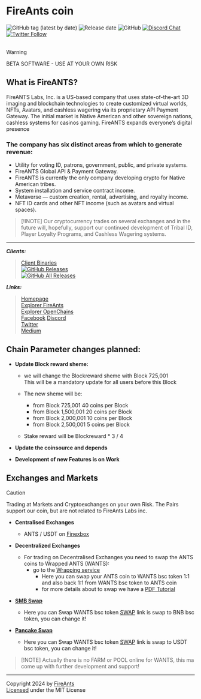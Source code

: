 # FireAnts coin


![GitHub tag (latest by date)](https://img.shields.io/github/v/tag/hgr3dsm/Fireants-Source?label=latest%20version)
![Release date](https://img.shields.io/github/release-date/hgr3dsm/Fireants-Source) 
![GitHub](https://img.shields.io/github/license/hgr3dsm/Fireants-Source) 
[![Discord Chat](https://img.shields.io/discord/561164955924037637.svg?logo=discord)](https://discord.gg/6Tjbah4Z8t) 
[![Twitter Follow](https://img.shields.io/twitter/follow/FireantsT?style=flat)](https://twitter.com/FireantsT)
</br></br>

> [!WARNING]
> BETA SOFTWARE - USE AT YOUR OWN RISK


## What is FireANTS?

FireANTS Labs, Inc. is a US-based company that uses state-of-the-art 3D imaging and blockchain technologies to create customized virtual worlds, NFTs, Avatars, and cashless wagering via its proprietary API Payment Gateway. The initial market is Native American and other sovereign nations, cashless systems for casinos gaming. FireANTS expands everyone’s digital presence

### The company has six distinct areas from which to generate revenue:

 -   Utility for voting ID, patrons, government, public, and private systems.
 -   FireANTS Global API & Payment Gateway.
 -   FireANTS is currently the only company developing crypto for Native American tribes.
 -   System installation and service contract income.
 -   Metaverse — custom creation, rental, advertising, and royalty income.
 -   NFT ID cards and other NFT income (such as avatars and virtual spaces).

> [!INOTE]
>  Our cryptocurrency trades on several exchanges and in the future will, hopefully, support our continued development of Tribal ID, Player Loyalty Programs, and Cashless Wagering systems.
---

***Clients:***
> [Client Binaries](https://github.com/hgr3dsm/Fireants-Source/releases/latest)<br>
> [![GitHub Releases](https://img.shields.io/github/downloads/hgr3dsm/Fireants-Source/latest/total)](https://github.com/hgr3dsm/Fireants-Source/releases/latest)<br>
> [![GitHub All Releases](https://img.shields.io/github/downloads/hgr3dsm/Fireants-Source/total?label=downloads%40all%20releases)](https://github.com/hgr3dsm/Fireants-Source/releases)<br>

***Links:***
> [Homepage](https://fireants.online)<br>
> [Explorer FireAnts](http://explorer.fireants.online/)<br>
> [Explorer OpenChains](https://openchains.info/coin/fireants/blocks)</br>
> [Facebook](https://www.facebook.com/FireAntsCoin)
> [Discord](https://discord.com/invite/fireants-labs)<br>
> [Twitter](https://twitter.com/FireAntsCoin)<br>
> [Medium](https://info-14792.medium.com/)

## Chain Parameter changes planned:

- **Update Block reward sheme:**

  - we will change the Blockreward sheme with Block 725,001 </br>
  This will be a mandatory update for all users before this Block

  - The new sheme will be:
    - from Block   725,001 40 coins per Block
    - from Block 1,500,001 20 coins per Block
    - from Block 2,000,001 10 coins per Block
    - from Block 2,500,001  5 coins per Block

  - Stake reward will be Blockreward * 3 / 4

- **Update the coinsource and depends**
  
- **Development of new Features is on Work**


## Exchanges and Markets
> [!CAUTION]
> Trading at Markets and Cryptoexchanges on your own Risk. The Pairs support our coin, but are not related to FireAnts Labs inc.

- **Centralised Exchanges**
  - ANTS / USDT on [Finexbox](https://www.finexbox.com/market/pair/ANTS-USDT)

- **Decentralized Exchanges**
  - For trading on Decentralised Exchanges you need to swap the ANTS coins to Wrapped ANTS (WANTS):
    - go to the [Wrapping service](https://wrapping.services/get/ants/)
      - Here you can swap your ANTS coin to WANTS bsc token 1:1 and also back 1:1 from WANTS bsc token to ANTS coin
      - for more details about to swap we have a [PDF Tutorial](wrapping_tutorial.pdf)

- [**SMB Swap**](https://smbswap.finance/)
  - Here you can Swap WANTS bsc token [SWAP](https://smbswap.finance/swap?inputCurrency=0xcD845749201E07c678563bc5Ef7534c85550d496&outputCurrency=BNB)
  link is swap to BNB bsc token, you can change it!

- [**Pancake Swap**](https://pancakeswap.finance/)
  - Here you can Swap WANTS bsc token [SWAP](https://pancakeswap.finance/swap?inputCurrency=0xcD845749201E07c678563bc5Ef7534c85550d496&outputCurrency=0x55d398326f99059fF775485246999027B3197955)
  link is swap to USDT bsc token, you can change it!

> [!NOTE] Actually there is no FARM or POOL online for WANTS, this ma come up with further development and support!
---
Copyright 2024 by [FireAnts](https://fireants.online)<br>
[Licensed](LICENSE) under the MIT License